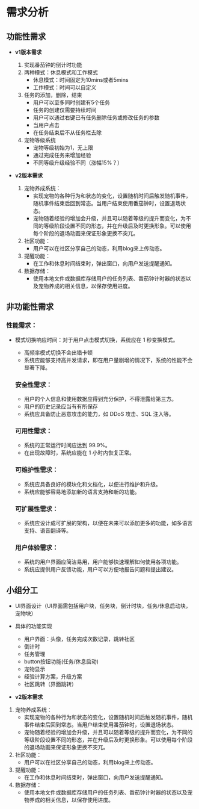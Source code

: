 # 需求分析

## 功能性需求

- **v1版本需求**
    1. 实现番茄钟的倒计时功能
    2. 两种模式：休息模式和工作模式
        - 休息模式：时间固定为10mins或者5mins
        - 工作模式：时间可以自定义
    3. 任务的添加，删除，结束
        - 用户可以至多同时创建有5个任务
        - 任务的创建仅需要持续时间
        - 用户可以通过右键已有任务删除任务或修改任务的参数
        - 当用户点击
        - 在任务结束后不从任务栏去除
    4. 宠物等级系统
        - 宠物等级初始为1，无上限
        - 通过完成任务来增加经验
        - 不同等级升级经验不同（涨幅15%？）

- **v2版本需求**
    1. 宠物养成系统：
        - 实现宠物的各种行为和状态的变化，设置随机时间后触发随机事件，随机事件结束后回到常态。当用户结束使用番茄钟时，设置退场状态。
        - 宠物随着经验的增加会升级，并且可以随着等级的提升而变化，为不同的等级阶段设置不同的形态，并在升级后及时更换形象。可以使用每个阶段的退场动画来保证形象更换不突兀。
    2. 社区功能：
        - 用户可以在社区分享自己的动态，利用blog来上传动态。
    3. 提醒功能：
        - 在工作和休息时间结束时，弹出窗口，向用户发送提醒通知。
    4. 数据存储：
        - 使用本地文件或数据库存储用户的任务列表、番茄钟计时器的状态以及宠物养成的相关信息，以保存使用进度。

## 非功能性需求

### **性能需求：**

- 模式切换响应时间：对于用户点击模式切换，系统应在 1 秒变换模式。
    - 高频率模式切换不会出错卡顿
    - 系统应能够支持高并发请求，即在用户量剧增的情况下，系统的性能不会显著下降。
    
    ### **安全性需求：**
    
    - 用户的个人信息和使用数据应得到充分保护，不得泄露给第三方。
    - 用户的历史记录应当有有所保存
    - 系统应具备防止恶意攻击的能力，如 DDoS 攻击、SQL 注入等。
    
    ### **可用性需求：**
    
    - 系统的正常运行时间应达到 99.9%。
    - 在出现故障时，系统应能在 1 小时内恢复正常。
    
    ### **可维护性需求：**
    
    - 系统应具备良好的模块化和文档化，以便进行维护和升级。
    - 系统应能够容易地添加新的语言支持和新的功能。
    
    ### **可扩展性需求：**
    
    - 系统应设计成可扩展的架构，以便在未来可以添加更多的功能，如多语言支持、语音翻译等。
    
    ### **用户体验需求：**
    
    - 系统的用户界面应简洁易用，用户能够快速理解如何使用各项功能。
    - 系统应提供用户反馈功能，用户可以方便地报告问题和提出建议。

## 小组分工

- UI界面设计（UI界面需包括用户块，任务块，倒计时块，任务/休息启动块，宠物块）
- 具体的功能实现
    - 用户界面：头像，任务完成次数记录，跳转社区
    - 倒计时
    - 任务管理
    - button按钮功能(任务/休息启动)
    - 宠物显示
    - 经验计算方案，升级方案
    - 社区跳转（界面跳转）

- **v2版本需求**
1. 宠物养成系统：
    - 实现宠物的各种行为和状态的变化，设置随机时间后触发随机事件，随机事件结束后回到常态。当用户结束使用番茄钟时，设置退场状态。
    - 宠物随着经验的增加会升级，并且可以随着等级的提升而变化，为不同的等级阶段设置不同的形态，并在升级后及时更换形象。可以使用每个阶段的退场动画来保证形象更换不突兀。
2. 社区功能：
    - 用户可以在社区分享自己的动态，利用blog来上传动态。
3. 提醒功能：
    - 在工作和休息时间结束时，弹出窗口，向用户发送提醒通知。
4. 数据存储：
    - 使用本地文件或数据库存储用户的任务列表、番茄钟计时器的状态以及宠物养成的相关信息，以保存使用进度。